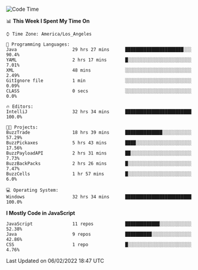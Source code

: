 <!--START_SECTION:waka-->
![Code Time](http://img.shields.io/badge/Code%20Time-0%20secs-blue)

📊 **This Week I Spent My Time On** 

```text
⌚︎ Time Zone: America/Los_Angeles

💬 Programming Languages: 
Java                     29 hrs 27 mins      ██████████████████████░░░   90.4% 
YAML                     2 hrs 17 mins       █░░░░░░░░░░░░░░░░░░░░░░░░   7.01% 
XML                      48 mins             ░░░░░░░░░░░░░░░░░░░░░░░░░   2.49% 
GitIgnore file           1 min               ░░░░░░░░░░░░░░░░░░░░░░░░░   0.09% 
CLASS                    0 secs              ░░░░░░░░░░░░░░░░░░░░░░░░░   0.0%

🔥 Editors: 
IntelliJ                 32 hrs 34 mins      █████████████████████████   100.0%

🐱‍💻 Projects: 
BuzzTrade                18 hrs 39 mins      ██████████████░░░░░░░░░░░   57.29% 
BuzzPickaxes             5 hrs 43 mins       ████░░░░░░░░░░░░░░░░░░░░░   17.56% 
BuzzPayloadAPI           2 hrs 31 mins       ██░░░░░░░░░░░░░░░░░░░░░░░   7.73% 
BuzzBackPacks            2 hrs 26 mins       █░░░░░░░░░░░░░░░░░░░░░░░░   7.47% 
BuzzCells                1 hr 57 mins        █░░░░░░░░░░░░░░░░░░░░░░░░   6.0%

💻 Operating System: 
Windows                  32 hrs 34 mins      █████████████████████████   100.0%

```

**I Mostly Code in JavaScript** 

```text
JavaScript               11 repos            █████████████░░░░░░░░░░░░   52.38% 
Java                     9 repos             ██████████░░░░░░░░░░░░░░░   42.86% 
CSS                      1 repo              █░░░░░░░░░░░░░░░░░░░░░░░░   4.76%

```



 Last Updated on 06/02/2022 18:47 UTC
<!--END_SECTION:waka-->
